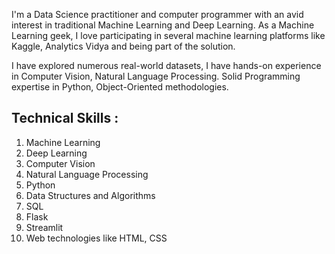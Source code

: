 
I'm a Data Science practitioner and computer programmer with an avid interest in traditional Machine Learning and Deep Learning. As a Machine Learning geek, I love participating in several machine learning platforms like Kaggle, Analytics Vidya and being part of the solution. 

I have explored numerous real-world datasets, I have hands-on experience in Computer Vision, Natural Language Processing. Solid Programming expertise in Python, Object-Oriented methodologies. 

## Technical Skills :

1. Machine Learning
2. Deep Learning
3. Computer Vision
4. Natural Language Processing
5. Python
6. Data Structures and Algorithms
7. SQL
8. Flask
9. Streamlit
10. Web technologies like HTML, CSS
